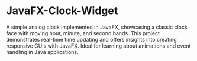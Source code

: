 # JavaFX-Clock-Widget
A simple analog clock implemented in JavaFX, showcasing a classic clock face with moving hour, minute, and second hands. This project demonstrates real-time time updating and offers insights into creating responsive GUIs with JavaFX. Ideal for learning about animations and event handling in Java applications.
